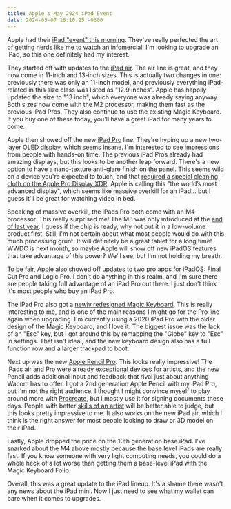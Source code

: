 ```yaml
---
title: Apple's May 2024 iPad Event
date: 2024-05-07 16:10:25 -0300
---
```


Apple had their [iPad "event" this morning](https://podcasts.apple.com/ca/podcast/apple-event-may-7/id275834665?i=1000654821230). They've really perfected the art of getting nerds like me to watch an infomercial! I'm looking to upgrade an iPad, so this one definitely had my interest.

They started off with updates to the [iPad air](https://www.apple.com/ipad-air/). The air line is great, and they now come in 11-inch and 13-inch sizes. This is actually two changes in one: previously there was only an 11-inch model, and previously everything iPad-related in this size class was listed as "12.9 inches". Apple has happily updated the size to "13 inch", which everyone was already saying anyway. Both sizes now come with the M2 processor, making them fast as the previous iPad Pros. They also continue to use the existing Magic Keyboard. If you buy one of these today, you'll have a great iPad for many years to come.

Apple then showed off the new [iPad Pro](https://www.apple.com/ipad-pro/) line. They're hyping up a new two-layer OLED display, which seems insane. I'm interested to see impressions from people with hands-on time. The previous iPad Pros already had amazing displays, but this looks to be another leap forward. There's a new option to have a nano-texture anti-glare finish on the panel. This seems wild on a device you're expected to touch, and that [required a special cleaning cloth on the Apple Pro Display XDR](https://512pixels.net/2019/12/on-cleaning-the-pro-display-xdr/). Apple is calling this "the world’s most advanced display", which seems like massive overkill for an iPad… but I guess it'll be great for watching video in bed.

Speaking of massive overkill, the iPads Pro both come with an M4 processor. This really surprised me! The M3 was only introduced at the [end of last year](https://www.apple.com/ca/newsroom/2023/10/apple-unveils-m3-m3-pro-and-m3-max-the-most-advanced-chips-for-a-personal-computer/). I guess if the chip is ready, why not put it in a low-volume product first. Still, I'm not certain about what most people would do with this much processing grunt. It will definitely be a great tablet for a long time! WWDC is next month, so maybe Apple will show off new iPadOS features that take advantage of this power? We'll see, but I'm not holding my breath.

To be fair, Apple also showed off updates to two pro apps for iPadOS: Final Cut Pro and Logic Pro. I don't do anything in this realm, and I'm sure there are people taking full advantage of an iPad Pro out there. I just don't think it's most people who buy an iPad Pro.

The iPad Pro also got a [newly redesigned Magic Keyboard](https://www.apple.com/ipad-keyboards/#magic-keyboard-ipad-pro-gallery). This is really interesting to me, and is one of the main reasons I might go for the Pro line again when upgrading. I'm currently using a 2020 iPad Pro with the older design of the Magic Keyboard, and I love it. The biggest issue was the lack of an "Esc" key, but I got around this by remapping the "Globe" key to "Esc" in settings. That isn't ideal, and the new keyboard design also has a full function row and a larger trackpad to boot.

Next up was the new [Apple Pencil Pro](https://www.apple.com/apple-pencil/). This looks really impressive! The iPads air and Pro were already exceptional devices for artists, and the new Pencil adds additional input and feedback that rival just about anything Wacom has to offer. I got a 2nd generation Apple Pencil with my iPad Pro, but I'm not the right audience. I thought I might convince myself to play around more with [Procreate](https://procreate.com), but I mostly use it for signing documents these days. People with better [skills of an artist](https://www.youtube.com/watch?v=wHRzjguU2pU) will be better able to judge, but this looks pretty impressive to me. It also works on the new iPad air, which I think is the right answer for most people looking to draw or 3D model on their iPad.

Lastly, Apple dropped the price on the 10th generation base iPad. I've snarked about the M4 above mostly because the base level iPads are really fast. If you know someone with very light computing needs, you could do a whole heck of a lot worse than getting them a base-level iPad with the Magic Keyboard Folio.

Overall, this was a great update to the iPad lineup. It's a shame there wasn't any news about the iPad mini. Now I just need to see what my wallet can bare when it comes to upgrades.
